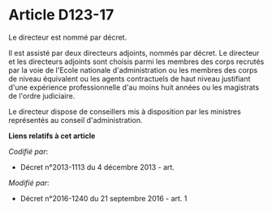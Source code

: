 # Article D123-17

Le directeur est nommé par décret.

Il est assisté par deux directeurs adjoints, nommés par décret. Le directeur et les directeurs adjoints sont choisis parmi
les membres des corps recrutés par la voie de l'Ecole nationale d'administration ou les membres des corps de niveau
équivalent ou les agents contractuels de haut niveau justifiant d'une expérience professionnelle d'au moins huit années ou
les magistrats de l'ordre judiciaire.

Le directeur dispose de conseillers mis à disposition par les ministres représentés au conseil d'administration.

**Liens relatifs à cet article**

_Codifié par_:

  - Décret n°2013-1113 du 4 décembre 2013 - art.

_Modifié par_:

  - Décret n°2016-1240 du 21 septembre 2016 - art. 1

